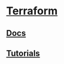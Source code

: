 # [Terraform](https://developer.hashicorp.com/terraform)

## [Docs](docs.md)

## [Tutorials](tutorials.md)
